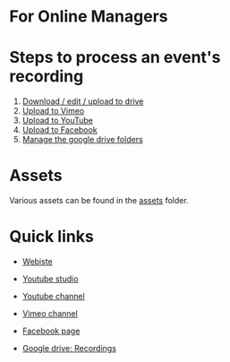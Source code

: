 <h1>For Online Managers</h1>

# Steps to process an event's recording

1. [Download / edit / upload to drive](video_editing.md)
2. [Upload to Vimeo](vimeo.md)
3. [Upload to YouTube](youtube.md)
4. [Upload to Facebook](facebook_video.md)
5. [Manage the google drive folders](manage_google_drive.md)

# Assets

Various assets can be found in the [assets](assets) folder.

# Quick links

* [Webiste](https://calvarycyprus.com)
* [Youtube studio](https://studio.youtube.com/channel/UC0uEys0VihIMmJFFL1Swj8g/videos)
* [Youtube channel](https://www.youtube.com/channel/UC0uEys0VihIMmJFFL1Swj8g)
* [Vimeo channel](https://vimeo.com/user133790558)
* [Facebook page](https://www.facebook.com/profile.php?id=100064617556957)


* [Google drive: Recordings](https://drive.google.com/drive/folders/1hWqKziK_C1x0tJZbU-LRc37UWaybYvJ_?usp=drive_link)
 